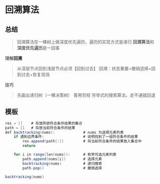 # 回溯算法

## 总结

> 回溯算法在一棵树上做深度优先遍历，遍历的实现方式是递归
**回溯算法**和**深度优先遍历**是一回事

理解**回溯**
> 从深层节点回到浅层节点必须【回到过去】
回溯：状态重置+撤销选择+回到过去+恢复现场

技巧
> 先画出递归树（一棵决策树）
善用剪枝
穷举式的搜索算法，走不通就回退



## 模板
```java
res = []    # 存放所欲符合条件结果的集合
path = []   # 存放当前符合条件的结果
def backtracking(nums):             # nums 为选择元素列表
    if 遇到边界条件:                  # 说明找到了一组符合条件的结果
        res.append(path[:])         # 将当前符合条件的结果放入集合中
        return

    for i in range(len(nums)):      # 枚举可选元素列表
        path.append(nums[i])        # 选择元素
        backtracking(nums)          # 递归搜索
        path.pop()                  # 撤销选择

backtracking(nums)
```